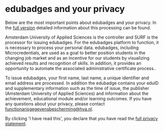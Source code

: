 # edubadges and your privacy

Below are the most important points about edubadges and your privacy. In the [full version](https://raw.githubusercontent.com/edubadges/privacy/master/hogeschool-van-amsterdam/edubadges-formal-text-en.md) detailed information about this processing can be found.

Amsterdam University of Applied Sciences is the controller and SURF is the processor for issuing edubadges. For the edubadges platform to function, it is necessary to process your personal data. edubadges, including Microcredentials, are used as a goal to better position students in the changing job market and as an incentive for our students by visualizing achieved results and recognition of skills. In addition, it provides an opportunity to automate the associated administrative certificate process..

To issue edubadges, your first name, last name, a unique identifier and email address are processed. In addition the edubadge contains your eduID and supplementary information such as the time of issue, the publisher (Amsterdam University of Applied Sciences) and information about the achievement, educational module and/or learning outcomes. If you have any questions about your privacy, please contact [functionarisgegevensbescherming@hva.nl](mailto:functionarisgegevensbescherming@hva.nl).

By clicking 'I have read this', you declare that you have read the [full privacy statement](https://raw.githubusercontent.com/edubadges/privacy/master/hogeschool-van-amsterdam/edubadges-formal-text-en.md).